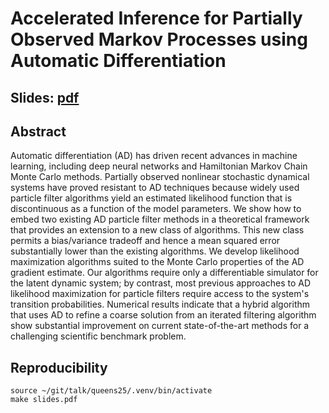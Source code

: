 # Accelerated Inference for Partially Observed Markov Processes using Automatic Differentiation

## Slides: [pdf](slides.pdf)

## Abstract

Automatic differentiation (AD) has driven recent advances in machine learning, including deep neural networks and Hamiltonian Markov Chain Monte Carlo methods. Partially observed nonlinear stochastic dynamical systems have proved resistant to AD techniques because widely used particle filter algorithms yield an estimated likelihood function that is discontinuous as a function of the model parameters. We show how to embed two existing AD particle filter methods in a theoretical framework that provides an extension to a new class of algorithms. This new class permits a bias/variance tradeoff and hence a mean squared error substantially lower than the existing algorithms. We develop likelihood maximization algorithms suited to the Monte Carlo properties of the AD gradient estimate. Our algorithms require only a differentiable simulator for the latent dynamic system; by contrast, most previous approaches to AD likelihood maximization for particle filters require access to the system's transition probabilities. Numerical results indicate that a hybrid algorithm that uses AD to refine a coarse solution from an iterated filtering algorithm show substantial improvement on current state-of-the-art methods for a challenging scientific benchmark problem.


## Reproducibility

```
source ~/git/talk/queens25/.venv/bin/activate
make slides.pdf

```
